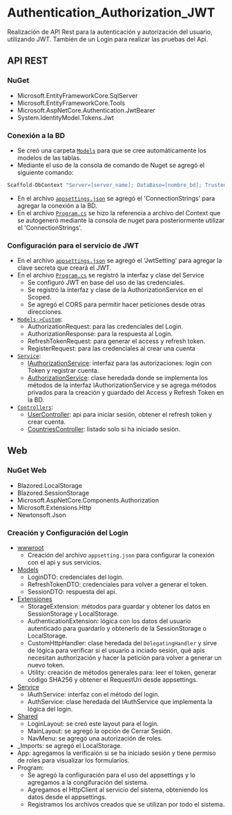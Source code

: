 # Authentication_Authorization_JWT

Realización de API Rest para la autenticación y autorización del usuario, utilizando JWT. También de un Login para realizar las pruebas del Api.

## API REST

### NuGet

- Microsoft.EntityFrameworkCore.SqlServer
- Microsoft.EntityFrameworkCore.Tools
- Microsoft.AspNetCore.Authentication.JwtBearer
- System.IdentityModel.Tokens.Jwt

### Conexión a la BD

- Se creó una carpeta [`Models`][logintoken] para que se cree automáticamente los modelos de las tablas.
- Mediante el uso de la consola de comando de Nuget se agregó el siguiente comando:

```sh
Scaffold-DbContext "Server=[server_name]; DataBase=[nombre_bd]; Trusted_Connection=True; TrustServerCertificate=True;" Microsoft.EntityFrameworkCore.SqlServer -OutPutDir [nombre de la carpeta creado]
```

- En el archivo [`appsettings.json`][appsettings] se agregó el 'ConnectionStrings' para agregar la conexión a la BD.
- En el archivo [`Program.cs`][programcs] se hizo la referencia a archivo del Context que se autogeneró mediante la consola de nuget para posteriormente utilizar el 'ConnectionStrings'.

### Configuración para el servicio de JWT

- En el archivo [`appsettings.json`][appsettings] se agregó el 'JwtSetting' para agregar la clave secreta que creará el JWT.
- En el archivo [`Program.cs`][programcs] se registró la interfaz y clase del Service
  - Se configuró JWT en base del uso de las credenciales.
  - Se registró la interfaz y clase de la AuthorizationService en el Scoped.
  - Se agregó el CORS para permitir hacer peticiones desde otras direcciones.
- [`Models->Custom`][models]:
  - AuthorizationRequest: para las credenciales del Login.
  - AuthorizationResponse: para la respuesta al Login.
  - RefreshTokenRequest: para generar el access y refresh token.
  - RegisterRequest: para las credenciales al crear una cuenta
- [`Service`][service]:
  - [IAuthorizationService][iauthorizationservice]: interfaz para las autorizaciones: login con Token y registrar cuenta.
  - [AuthorizationService][authorizationservice]: clase heredada donde se implementa los métodos de la interfaz IAuthorizationService y se agrega métodos privados para la creación y guardado del Access y Refresh Token en la BD.
- [`Controllers`][controller]:
  - [UserController][usercontroller]: api para iniciar sesión, obtener el refresh token y crear cuenta.
  - [CountriesController][countriescontroller]: listado solo si ha iniciado sesión.

## Web

### NuGet Web

- Blazored.LocalStorage
- Blazored.SessionStorage
- Microsoft.AspNetCore.Components.Authorization
- Microsoft.Extensions.Http
- Newtonsoft.Json

### Creación y Configuración del Login

- [wwwroot][wwwrootView]
  - Creación del archivo `appsetting.json` para configurar la conexión con el api y sus servicios.
- [Models][modelsView]
  - LoginDTO: credenciales del login.
  - RefreshTokenDTO: credenciales para volver a generar el token.
  - SessionDTO: respuesta del api.
- [Extensiones][extensionesView]
  - StorageExtension: métodos para guardar y obtener los datos en SessionStorage y LocalStorage.
  - AuthenticationExtension: lógica con los datos del usuario autenticado para guardarlo y obtenerlo de la SessionStorage o LocalStorage.
  - CustomHttpHandler: clase heredada del `DelegatingHandler` y sirve de lógica para verificar si el usuario a inciado sesión, qué apis necesitan authorización y hacer la petición para volver a generar un nuevo token.
  - Utility: creación de métodos generales para: leer el token, generar código SHA256 y obtener el RequestUri desde appsettings.
- [Service][serviceView]
  - IAuthService: interfaz con el método del login.
  - AuthService: clase heredada del IAuthService que implementa la lógica del login.
- [Shared][sharedView]
  - LoginLayout: se creó este layout para el login.
  - MainLayout: se agregó la opción de Cerrar Sesión.
  - NavMenu: se agregó una autorización de roles.
- _Imports: se agregó el LocalStorage.
- App: agregamos la verificaión si se ha iniciado sesión y tiene permiso de roles para visualizar los formularios.
- Program:
  - Se agregó la configuración para el uso del appsettings y lo agregamos a la congifuración del sistema.
  - Agregamos el HttpClient al servicio del sistema, obteniendo los datos desde el appsettings.
  - Registramos los archivos creados que se utilizan por todo el sistema.

[//]: # (Enlaces a la documentación)

[appsettings]: <https://github.com/YeltsinBL/Authentication_Authorization_JWT/blob/master/LoginToken/appsettings.json>
[logintoken]:  <https://github.com/YeltsinBL/Authentication_Authorization_JWT/tree/master/LoginToken>
[programcs]: <https://github.com/YeltsinBL/Authentication_Authorization_JWT/blob/master/LoginToken/Program.cs>
[models]: <https://github.com/YeltsinBL/Authentication_Authorization_JWT/tree/master/LoginToken/Models>
[service]: <https://github.com/YeltsinBL/Authentication_Authorization_JWT/tree/master/LoginToken/Service>
[iauthorizationservice]: <https://github.com/YeltsinBL/Authentication_Authorization_JWT/tree/master/LoginToken/Service/IAuthorizationService.cs>
[authorizationservice]: <https://github.com/YeltsinBL/Authentication_Authorization_JWT/tree/master/LoginToken/Service/AuthorizationService.cs>
[controller]: <https://github.com/YeltsinBL/Authentication_Authorization_JWT/tree/master/LoginToken/Controllers>
[usercontroller]: <https://github.com/YeltsinBL/Authentication_Authorization_JWT/tree/master/LoginToken/Controllers/UserController.cs>
[countriescontroller]: <https://github.com/YeltsinBL/Authentication_Authorization_JWT/tree/master/LoginToken/Controllers/CountriesController.cs>
[wwwrootView]: <https://github.com/YeltsinBL/Authentication_Authorization_JWT/tree/master/LoginBlazorWeb/wwwroot>
[modelsView]: <https://github.com/YeltsinBL/Authentication_Authorization_JWT/tree/master/LoginBlazorWeb/Models>
[extensionesView]: <https://github.com/YeltsinBL/Authentication_Authorization_JWT/tree/master/LoginBlazorWeb/Extensiones>
[serviceView]: <https://github.com/YeltsinBL/Authentication_Authorization_JWT/tree/master/LoginBlazorWeb/Service>
[sharedView]: <https://github.com/YeltsinBL/Authentication_Authorization_JWT/tree/master/LoginBlazorWeb/Shared>
